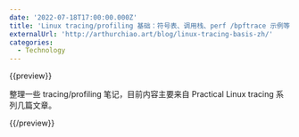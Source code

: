 ```yaml
---
date: '2022-07-18T17:00:00.000Z'
title: 'Linux tracing/profiling 基础：符号表、调用栈、perf /bpftrace 示例等'
externalUrl: 'http://arthurchiao.art/blog/linux-tracing-basis-zh/'
categories:
  - Technology
---
```


{{preview}}

整理一些 tracing/profiling 笔记，目前内容主要来自 Practical Linux tracing 系列几篇文章。

{{/preview}}
